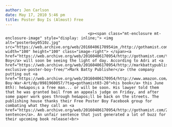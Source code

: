 ```yaml
---
author: Jen Carlson
date: May 17, 2010 5:46 pm
title: Poster Boy Is (Almost) Free
---
```


	
										<p><span class="mt-enclosure mt-enclosure-image" style="display: inline;"> <img alt="posterboy0510z.jpg" src="https://web.archive.org/web/20160406170954im_/http://gothamist.com/attachments/arts_jen/posterboy0510z.jpg" width="100" height="100" class="image-right"> </span><a href="https://web.archive.org/web/20160406170954/http://gothamist.com/tags/posterboy">Poster Boy</a> will soon be seeing the light of day. According to Adri at <a href="https://web.archive.org/web/20160406170954/http://markbattypublisher.com/blog/news/mbp-exclusive-poster-boy-free/">Mark Batty Publisher</a> (the company putting out <a href="https://web.archive.org/web/20160406170954/http://www.amazon.com/Poster-Boy-War-Art/dp/0981960057/?tag=gothamist03-20">his book</a> this June 8th): he&apos;s a free man... or will be soon. His lawyer told them that he was granted bail from an appeals judge on Friday, and after some paper work goes through he&apos;ll be back on the streets. The publishing house thanks their Free Poster Boy Facebook group for combating what they call an <a href="https://web.archive.org/web/20160406170954/http://gothamist.com/2010/05/11/poster_boy_victim_of_vindictiveness.php">unfair sentence</a>. An unfair sentence that just generated a lot of buzz for their upcoming book release!<br>
</p>					
										
									
				